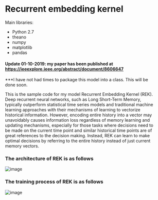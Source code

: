 # Recurrent embedding kernel

Main libraries:
- Python 2.7
- theano
- numpy
- matplotlib
- pandas

#### Update 01-10-2019: my paper has been published at https://ieeexplore.ieee.org/abstract/document/8606647

***I have not had times to package this model into a class. This will be done soon.

This is the sample code for my model Recurrent Embedding Kernel (REK). Deep recurrent neural networks, such as Long Short-Term Memory, typically outperform statistical time series models and traditional machine learning approaches with their mechanisms of learning to vectorize historical information. However, encoding entire history into a vector may unavoidably causes information loss regardless of memory learning and updating mechanisms, especially for those tasks where decisions need to be made on the current time point and similar historical time points are of great references to the decision making. Instead, REK can learn to make optimal decisions by referring to the entire history instead of just current memory vectors.

### The architecture of REK is as follows

![image](https://user-images.githubusercontent.com/5643444/231943140-1b94c997-60cd-4b6e-b987-d2166074e382.png)

### The training process of REK is as follows

![image](https://user-images.githubusercontent.com/5643444/231943176-94539718-a41f-4801-8dde-4d51fec425cf.png)

